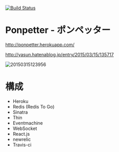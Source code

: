 [![Build Status](https://travis-ci.org/yassun/ponpetter.svg?branch=master)](https://travis-ci.org/yassun/ponpetter)

# Ponpetter - ポンペッター
http://ponpetter.herokuapp.com/

http://yasun.hatenablog.jp/entry/2015/03/15/135717

![20150315123956](https://user-images.githubusercontent.com/2255617/64103036-29bf9080-cdac-11e9-8303-75c95cf58773.png)

# 構成
- Heroku
- Redis (Redis To Go)
- Sinatra
- Thin
- Eventmachine
- WebSocket
- React.js
- newrelic
- Travis-ci
